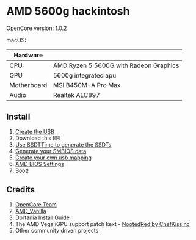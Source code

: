 # AMD 5600g hackintosh

OpenCore version: 1.0.2

macOS: 

| Hardware |                                        |
| -------- | -------------------------------------- |
| CPU      | AMD Ryzen 5 5600G with Radeon Graphics |
| GPU      | 5600g integrated apu                   |
| Motherboard | MSI B450M-A Pro Max                 |
| Audio    | Realtek ALC897                         |



## Install
1. [Create the USB](https://dortania.github.io/OpenCore-Install-Guide/installer-guide/#creating-the-usb)
2. Download this EFI
3. [Use SSDTTime to generate the SSDTs](https://chefkissinc.github.io/guides/hackintosh/gathering-files/acpi/)
4. [Generate your SMBIOS data](https://github.com/corpnewt/GenSMBIOS)
5. [Create your own usb mapping](https://github.com/USBToolBox/tool)
6. [AMD BIOS Settings](https://dortania.github.io/OpenCore-Install-Guide/AMD/zen.html#amd-bios-settings)
7. Boot!

## Credits
1. [OpenCore Team](https://github.com/acidanthera/)
2. [AMD_Vanilla](https://github.com/AMD-OSX/AMD_Vanilla)
3. [Dortania Install Guide](https://dortania.github.io/OpenCore-Install-Guide/AMD/zen.html)
4. The AMD Vega iGPU support patch kext - [NootedRed by ChefKissInc](https://github.com/ChefKissInc/NootedRed)
5. Other community driven projects
